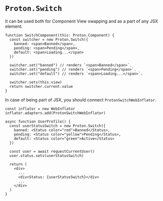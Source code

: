 # `Proton.Switch`

It can be used both for Component View swapping and as a part of any JSX element.

```tsx
function SwitchComponent(this: Proton.Component) {
  const switcher = new Proton.Switch({
    banned: <span>Banned</span>,
    pending: <span>Pending</span>,
    default: <span>Loading...</span>
  })

  switcher.set("banned") // renders `<span>Banned</span>`.
  switcher.set("pending") // renders `<span>Pending</span>`.
  switcher.set("default") // renders `<span>Loading...</span>`.

  switcher.sets(this.view)
  return switcher.current.value
}
```

In case of being part of JSX, you should connect `ProtonSwitchWebInflator`.

```tsx
const inflator = new WebInflator
inflator.adapters.add(ProtonSwitchWebInflator)
```

```tsx
async function UserProfile() {
  const userStatusSwitch = new Proton.Switch({
    banned: <Status color="red">Banned</Status>,
    pending: <Status color="yellow">Pending</Status>,
    default: <Status color="green">Active</Status>
  })

  const user = await requestCurrentUser()
  user.status.sets(userStatusSwitch)

  return (
    <div>
      ...
      <div>Status: {userStatusSwitch}</div>
      ...
    </div>
  )
}
```

